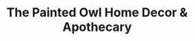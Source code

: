 ---
title: "The Painted Owl Home Decor & Apothecary"
url: /midland/the-painted-owl-home-decor-and-apothecary/
shop: furniture
---